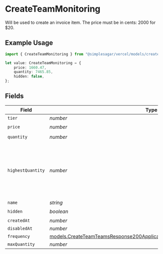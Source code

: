 # CreateTeamMonitoring

Will be used to create an invoice item. The price must be in cents: 2000 for $20.

## Example Usage

```typescript
import { CreateTeamMonitoring } from "@simplesagar/vercel/models/createteamop.js";

let value: CreateTeamMonitoring = {
    price: 1660.47,
    quantity: 7465.85,
    hidden: false,
};
```

## Fields

| Field                                                                                                                                                              | Type                                                                                                                                                               | Required                                                                                                                                                           | Description                                                                                                                                                        |
| ------------------------------------------------------------------------------------------------------------------------------------------------------------------ | ------------------------------------------------------------------------------------------------------------------------------------------------------------------ | ------------------------------------------------------------------------------------------------------------------------------------------------------------------ | ------------------------------------------------------------------------------------------------------------------------------------------------------------------ |
| `tier`                                                                                                                                                             | *number*                                                                                                                                                           | :heavy_minus_sign:                                                                                                                                                 | N/A                                                                                                                                                                |
| `price`                                                                                                                                                            | *number*                                                                                                                                                           | :heavy_check_mark:                                                                                                                                                 | N/A                                                                                                                                                                |
| `quantity`                                                                                                                                                         | *number*                                                                                                                                                           | :heavy_check_mark:                                                                                                                                                 | N/A                                                                                                                                                                |
| `highestQuantity`                                                                                                                                                  | *number*                                                                                                                                                           | :heavy_minus_sign:                                                                                                                                                 | The highest quantity in the current period. Used to render the correct enable/disable UI for add-ons.                                                              |
| `name`                                                                                                                                                             | *string*                                                                                                                                                           | :heavy_minus_sign:                                                                                                                                                 | N/A                                                                                                                                                                |
| `hidden`                                                                                                                                                           | *boolean*                                                                                                                                                          | :heavy_check_mark:                                                                                                                                                 | N/A                                                                                                                                                                |
| `createdAt`                                                                                                                                                        | *number*                                                                                                                                                           | :heavy_minus_sign:                                                                                                                                                 | N/A                                                                                                                                                                |
| `disabledAt`                                                                                                                                                       | *number*                                                                                                                                                           | :heavy_minus_sign:                                                                                                                                                 | N/A                                                                                                                                                                |
| `frequency`                                                                                                                                                        | [models.CreateTeamTeamsResponse200ApplicationJSONResponseBodyBillingFrequency](../models/createteamteamsresponse200applicationjsonresponsebodybillingfrequency.md) | :heavy_minus_sign:                                                                                                                                                 | N/A                                                                                                                                                                |
| `maxQuantity`                                                                                                                                                      | *number*                                                                                                                                                           | :heavy_minus_sign:                                                                                                                                                 | N/A                                                                                                                                                                |